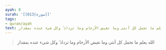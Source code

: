 ```yaml
---
ayah: 8
surah: '[[013|سورة]]'
tags:
- quran/ayah
text: الله يعلم ما تحمل كل أنثى وما تغيض الأرحام وما تزداد ۖ وكل شيء عنده بمقدار
---
```

> الله يعلم ما تحمل كل أنثى وما تغيض الأرحام وما تزداد ۖ وكل شيء عنده بمقدار
